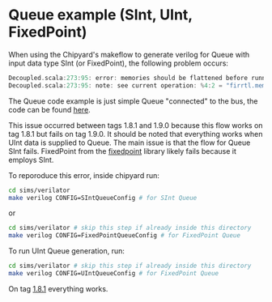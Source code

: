 # Queue example (SInt, UInt, FixedPoint)

When using the Chipyard's makeflow to generate verilog for Queue with input data type SInt (or FixedPoint), the following problem occurs:
```scala
Decoupled.scala:273:95: error: memories should be flattened before running LowerMemory
Decoupled.scala:273:95: note: see current operation: %4:2 = "firrtl.mem"() {annotations = [], depth = 2 : i64, name = "ram", nameKind = #firrtl<name_kind droppable_name>, portAnnotations = [[], []], portNames = ["MPORT", "io_deq_bits_MPORT"], readLatency = 0 : i32, ruw = 0 : i32, writeLatency = 1 : i32} : () -> (!firrtl.bundle<addr: uint<1>, en: uint<1>, clk: clock, data: sint<16>, mask: uint<1>>, !firrtl.bundle<addr: uint<1>, en: uint<1>, clk: clock, data flip: sint<16>>)
```

The Queue code example is just simple Queue "connected" to the bus, the code can be found [here](./generators/chipyard/src/main/scala/Queue/QueueExample.scala).

This issue occurred between tags 1.8.1 and 1.9.0 because this flow works on tag 1.8.1 but fails on tag 1.9.0. It should be noted that everything works when UInt data is supplied to Queue. The main issue is that the flow for Queue SInt fails. FixedPoint from the [fixedpoint](https://github.com/ucb-bar/fixedpoint) library likely fails because it employs SInt.

To reporoduce this error, inside chipyard run:
```bash
cd sims/verilator
make verilog CONFIG=SIntQueueConfig # for SInt Queue
```
or
```bash
cd sims/verilator # skip this step if already inside this directory
make verilog CONFIG=FixedPointQueueConfig # for FixedPoint Queue
```

To run UInt Queue generation, run:
```bash
cd sims/verilator # skip this step if already inside this directory
make verilog CONFIG=UIntQueueConfig # for FixedPoint Queue
```

On tag [1.8.1](https://github.com/milovanovic/chipyard/tree/1.8.1_queue) everything works.